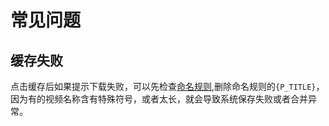 # 常见问题

## 缓存失败

点击缓存后如果提示下载失败，可以先检查[命名规则](./settings-about#命名规则),删除命名规则的`{P_TITLE}`，因为有的视频名称含有特殊符号，或者太长，就会导致系统保存失败或者合并异常。
